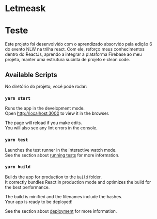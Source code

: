 
# Letmeask
<h1> Teste </h1>
Este projeto foi desenvolvido com o aprendizado absorvido pela edição 6 do evento NLW na trilha react.
Com ele, reforço meus conhecimentos dentro do ReactJs, aprendo a integrar a plataforma Firebase ao meu projeto, manter uma estrutura sucinta de projeto e clean code.

## Available Scripts

No diretório do projeto, você pode rodar:

### `yarn start`

Runs the app in the development mode.\
Open [http://localhost:3000](http://localhost:3000) to view it in the browser.

The page will reload if you make edits.\
You will also see any lint errors in the console.

### `yarn test`

Launches the test runner in the interactive watch mode.\
See the section about [running tests](https://facebook.github.io/create-react-app/docs/running-tests) for more information.

### `yarn build`

Builds the app for production to the `build` folder.\
It correctly bundles React in production mode and optimizes the build for the best performance.

The build is minified and the filenames include the hashes.\
Your app is ready to be deployed!

See the section about [deployment](https://facebook.github.io/create-react-app/docs/deployment) for more information.


